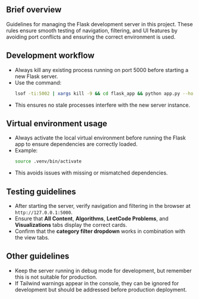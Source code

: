 ## Brief overview
  Guidelines for managing the Flask development server in this project. These rules ensure smooth testing of navigation, filtering, and UI features by avoiding port conflicts and ensuring the correct environment is used.

## Development workflow
  - Always kill any existing process running on port 5000 before starting a new Flask server.
  - Use the command:  
    ```bash
    lsof -ti:5002 | xargs kill -9 && cd flask_app && python app.py --host=127.0.0.1 --port=5002
    ```
  - This ensures no stale processes interfere with the new server instance.

## Virtual environment usage
  - Always activate the local virtual environment before running the Flask app to ensure dependencies are correctly loaded.
  - Example:  
    ```bash
    source .venv/bin/activate
    ```
  - This avoids issues with missing or mismatched dependencies.

## Testing guidelines
  - After starting the server, verify navigation and filtering in the browser at `http://127.0.0.1:5000`.
  - Ensure that **All Content**, **Algorithms**, **LeetCode Problems**, and **Visualizations** tabs display the correct cards.
  - Confirm that the **category filter dropdown** works in combination with the view tabs.

## Other guidelines
  - Keep the server running in debug mode for development, but remember this is not suitable for production.
  - If Tailwind warnings appear in the console, they can be ignored for development but should be addressed before production deployment.

